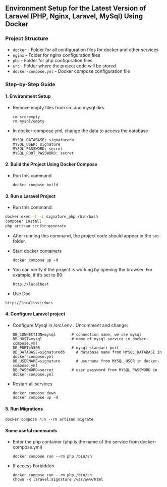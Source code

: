 ## Environment Setup for the Latest Version of Laravel (PHP, Nginx, Laravel, MySql) Using Docker

### Project Structure

- `docker` - Folder for all configuration files for docker and other services
- `nginx` - Folder for nginx configuration files
- `php` - Folder for php configuration files
- `src` - Folder where the project code will be stored
- `docker-compose.yml` - Docker compose configuration file

### Step-by-Step Guide

#### 1. Environment Setup

- Remove empty files from src and mysql dirs.

  ```
  rm src/empty
  rm mysql/empty
  ```

- In docker-compose.yml, change the data to access the database

  ```
  MYSQL_DATABASE: signaturedb
  MYSQL_USER: signature
  MYSQL_PASSWORD: secret
  MYSQL_ROOT_PASSWORD: secret
  ```

#### 2. Build the Project Using Docker Compose

- Run this command
  
  ```
  docker compose build
  ```

#### 3. Run a Laravel Project

-  Run this command:

 ```bash
docker exec -t -i signature_php /bin/bash
composer install
php artisan scribe:generate
```

- After running this command, the project code should appear in the src folder.

- Start docker containers

  ```
  docker compose up -d
  ```

- You can verify if the project is working by opening the browser. For example, if it’s set to 80:

  ```
  http://localhost
  ```
- Use Doc 
 ```
 http://localhost/docs
  ```

#### 4. Configure Laravel project 
 
- Configure Mysql in /src/.env . Uncomment and change:

  ```
  DB_CONNECTION=mysql       # connection name, we use mysql
  DB_HOST=mysql             # name of mysql service in docker-compose.yml
  DB_PORT=3306              # mysql standart port 
  DB_DATABASE=signaturedb     # database name from MYSQL_DATABASE in docker-compose.yml
  DB_USERNAME=signature       # username from MYSQL_USER in docker-compose.yml
  DB_PASSWORD=secret        # user password from MYSQL_PASSWORD in docker-compose.yml
  ```
- Restart all services
  
  ```
  docker compose down
  docker compose up -d
  ```

#### 5. Run Migrations

  ```
  docker compose run --rm artisan migrate
  ```

#### Some useful commands

- Enter the php container (php is the name of the service from docker-compose.yml)

  ```
  docker compose run --rm php /bin/sh
  ```

- If access Forbidden

  ```
  docker compose run --rm php /bin/sh
  chown -R laravel:signature /var/www/html
  ```